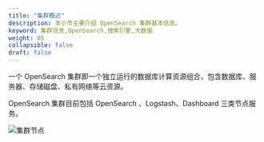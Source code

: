 ```yaml
---
title: "集群概述"
description: 本小节主要介绍 OpenSearch 集群基本信息。 
keyword: 集群信息,OpenSearch,搜索引擎,大数据
weight: 05
collapsible: false
draft: false
---
```



一个 OpenSearch 集群即一个独立运行的数据库计算资源组合，包含数据库、服务器、存储磁盘、私有网络等云资源。

OpenSearch 集群目前包括 OpenSearch 、Logstash、Dashboard 三类节点服务。

<img src="../../../_images/os_node_arch.png" alt="集群节点" style="zoom:100%;" />
